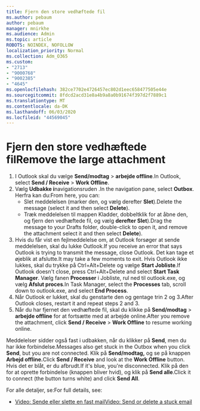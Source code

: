 ```yaml
---
title: Fjern den store vedhæftede fil
ms.author: pebaum
author: pebaum
manager: mnirkhe
ms.audience: Admin
ms.topic: article
ROBOTS: NOINDEX, NOFOLLOW
localization_priority: Normal
ms.collection: Adm_O365
ms.custom:
- "2713"
- "9000768"
- "9002385"
- "4645"
ms.openlocfilehash: 382ce7702e4726457ec802d1eec658477505e44e
ms.sourcegitcommit: 8fdcd2acd31e8a4b9a8a0b91674f397d2f7889c1
ms.translationtype: MT
ms.contentlocale: da-DK
ms.lasthandoff: 06/03/2020
ms.locfileid: "44569045"
---
```

# <a name="remove-the-large-attachment"></a><span data-ttu-id="66ea1-102">Fjern den store vedhæftede fil</span><span class="sxs-lookup"><span data-stu-id="66ea1-102">Remove the large attachment</span></span>

1. <span data-ttu-id="66ea1-103">I Outlook skal du vælge **Send/modtag**  >  **arbejde offline**.</span><span class="sxs-lookup"><span data-stu-id="66ea1-103">In Outlook, select **Send / Receive** > **Work Offline**.</span></span> 
2. <span data-ttu-id="66ea1-104">Vælg **Udbakke i**navigationsruden .</span><span class="sxs-lookup"><span data-stu-id="66ea1-104">In the navigation pane, select **Outbox**.</span></span> <span data-ttu-id="66ea1-105">Herfra kan du:</span><span class="sxs-lookup"><span data-stu-id="66ea1-105">From here, you can:</span></span> 
    - <span data-ttu-id="66ea1-106">Slet meddelelsen (marker den, og vælg derefter **Slet**).</span><span class="sxs-lookup"><span data-stu-id="66ea1-106">Delete the message (select it and then select **Delete**).</span></span>
    - <span data-ttu-id="66ea1-107">Træk meddelelsen til mappen Kladder, dobbeltklik for at åbne den, og fjern den vedhæftede fil, og vælg **derefter Slet**).</span><span class="sxs-lookup"><span data-stu-id="66ea1-107">Drag the message to your Drafts folder, double-click to open it, and remove the attachment select it and then select **Delete**).</span></span>
3. <span data-ttu-id="66ea1-108">Hvis du får vist en fejlmeddelelse om, at Outlook forsøger at sende meddelelsen, skal du lukke Outlook.</span><span class="sxs-lookup"><span data-stu-id="66ea1-108">If you receive an error that says Outlook is trying to transmit the message, close Outlook.</span></span> <span data-ttu-id="66ea1-109">Det kan tage et øjeblik at afslutte.</span><span class="sxs-lookup"><span data-stu-id="66ea1-109">It may take a few moments to exit.</span></span> <span data-ttu-id="66ea1-110">Hvis Outlook ikke lukkes, skal du trykke på Ctrl+Alt+Delete og vælge **Start Jobliste**.</span><span class="sxs-lookup"><span data-stu-id="66ea1-110">If Outlook doesn't close, press Ctrl+Alt+Delete and select **Start Task Manager**.</span></span> <span data-ttu-id="66ea1-111">Vælg fanen **Processer** i Jobliste, rul ned til outlook.exe, og vælg **Afslut proces**.</span><span class="sxs-lookup"><span data-stu-id="66ea1-111">In Task Manager, select the **Processes** tab, scroll down to outlook.exe, and select **End Process**.</span></span>
4. <span data-ttu-id="66ea1-112">Når Outlook er lukket, skal du genstarte den og gentage trin 2 og 3.</span><span class="sxs-lookup"><span data-stu-id="66ea1-112">After Outlook closes, restart it and repeat steps 2 and 3.</span></span> 
5. <span data-ttu-id="66ea1-113">Når du har fjernet den vedhæftede fil, skal du klikke på **Send/modtag**  >  **arbejde offline** for at fortsætte med at arbejde online.</span><span class="sxs-lookup"><span data-stu-id="66ea1-113">After you remove the attachment, click **Send / Receive** > **Work Offline** to resume working online.</span></span> 

<span data-ttu-id="66ea1-114">Meddelelser sidder også fast i udbakken, når du klikker på **Send**, men du har ikke forbindelse.</span><span class="sxs-lookup"><span data-stu-id="66ea1-114">Messages also get stuck in the Outbox when you click **Send**, but you are not connected.</span></span> <span data-ttu-id="66ea1-115">Klik på **Send/modtag,** og se på knappen **Arbejd offline.**</span><span class="sxs-lookup"><span data-stu-id="66ea1-115">Click **Send / Receive** and look at the **Work Offline** button.</span></span> <span data-ttu-id="66ea1-116">Hvis det er blåt, er du afbrudt.</span><span class="sxs-lookup"><span data-stu-id="66ea1-116">If it's blue, you're disconnected.</span></span> <span data-ttu-id="66ea1-117">Klik på den for at oprette forbindelse (knappen bliver hvid), og klik på **Send alle**.</span><span class="sxs-lookup"><span data-stu-id="66ea1-117">Click it to connect (the button turns white) and click **Send All**.</span></span>
 
 <span data-ttu-id="66ea1-118">For alle detaljer, se:</span><span class="sxs-lookup"><span data-stu-id="66ea1-118">For full details, see:</span></span>
- [<span data-ttu-id="66ea1-119">Video: Sende eller slette en fast mail</span><span class="sxs-lookup"><span data-stu-id="66ea1-119">Video: Send or delete a stuck email</span></span>](https://support.office.com/article/Video-Send-or-delete-an-email-stuck-in-your-outbox-26d5d34a-4e5f-444a-a9e8-44db04a94dec) 